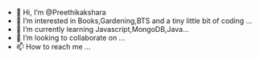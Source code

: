 - 👋 Hi, I’m @Preethikakshara
- 👀 I’m interested in Books,Gardening,BTS and a tiny little bit of coding ...
- 🌱 I’m currently learning Javascript,MongoDB,Java...
- 💞️ I’m looking to collaborate on ...
- 📫 How to reach me ...

<!---
Preethikakshara/Preethikakshara is a ✨ special ✨ repository because its `README.md` (this file) appears on your GitHub profile.
You can click the Preview link to take a look at your changes.
--->
